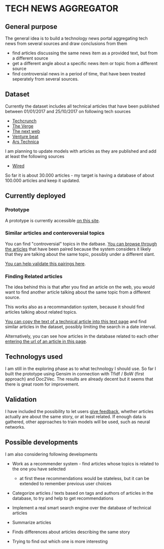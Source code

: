 # TECH NEWS AGGREGATOR


## General purpose

The general idea is to build a technology news portal aggregating tech news from several sources and draw conclusions from them

* find articles discussing the same news item as a provided text, but from a different source
* get a different angle about a specific news item or topic from a different source
* find controversial news in a period of time, that have been treated seperately from several sources.


## Dataset


Currently the dataset includes all technical articles that have been published between 01/01/2017 and 25/10/2017 on following tech sources

* [Techcrunch](http://www.techcrunch.com)
* [The Verge](http://www.theverge.com)
* [The next web](http://www.thenextweb.com)
* [Venture beat](http://www.venturebeat.com)
* [Ars Technica](http://www.arstechnica.com)

I am planning to update models with articles as they are published and add at least the following sources


* [Wired](http://www.wired.com)

So far it is about 30.000 articles - my target is having a database of about 100.000 articles and keep it updated.

## Currently deployed

### Prototype

A prototype is currently accessible [on this site](http://ec2-35-156-126-138.eu-central-1.compute.amazonaws.com:8080).

### Similar articles and conteroversial topics

You can find "controversial" topics in the datbase. [You can browse through the articles](http://ec2-35-156-126-138.eu-central-1.compute.amazonaws.com:8080/duplicates/0') that have been paired because the system considers it likely that they are talking about the same topic, possibly under a different slant.

[You can help validate this pairings here](http://ec2-35-156-126-138.eu-central-1.compute.amazonaws.com:8080/randomrelated).


### Finding Related articles

The idea behind this is that after you find an article on the web, you would want to find another article talking about the same topic from a different source.

This works also as a recommandation system, because it should find articles talking about related topics.

[You can copy the text of a technical article into this text page](http://ec2-35-156-126-138.eu-central-1.compute.amazonaws.com:8080/search)  and find similar articles in the dataset, possibly limiting the search in a date interval.

Alternatively, you can see how articles in the database related to each other [entering the url of an article in this page](http://ec2-35-156-126-138.eu-central-1.compute.amazonaws.com:8080/search_url).


## Technologys used

I am still in the exploring phase as to what technology I should use. So far I built the prototype using Gensim in connection with Tfidf / BoW (first approach) and Doc2Vec. The results are already decent but it seems that there is great room for improvement.

## Validation

I have included the possibility to let users [give feedback](), whether articles actually are about the same story, or at least related. If enough data is gathered, other approaches to train models will be used, such as neural networks.

## Possible developments

I am also considering following developments

* Work as a recommender system - find articles whose topics is related to the one you have selected
  * at first these recommendations would be stateless, but it can be extended to remember previous user choices

* Categorize articles / texts based on tags and authors of articles in the database, to try and help to get recommendations

* Implement a real smart search engine over the database of technical articles

* Summarize articles

* Finds differences about articles describing the same story

* Trying to find out which one is more interesting
